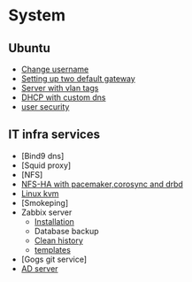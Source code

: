 # System

## Ubuntu
- [Change username](system/ubuntu-change-username.md)
- [Setting up two default gateway](system/ubuntu-two-default-gw.md)
- [Server with vlan tags](system/ubuntu-vlan-tag.md)
- [DHCP with custom dns](system/ubuntu-dhcp-change-dns.md)
- [user security](system/ubuntu-user-security.md)

## IT infra services
- [Bind9 dns]
- [Squid proxy]
- [NFS]
- [NFS-HA with pacemaker,corosync and drbd](system/nfs-ha.md)
- [Linux kvm](system/linux-kvm.md)
- [Smokeping]
- Zabbix server
    - [Installation](system/zabbix-server-installation.md)
    - Database backup
    - [Clean history](system/zabbix-clean-history.md)
    - [templates](system/zabbix-templates.md)
- [Gogs git service]
- [AD server](system/ad_server.md)
